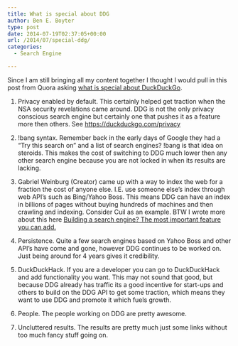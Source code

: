 ```yaml
---
title: What is special about DDG
author: Ben E. Boyter
type: post
date: 2014-07-19T02:37:05+00:00
url: /2014/07/special-ddg/
categories:
  - Search Engine

---
```

Since I am still bringing all my content together I thought I would pull in this post from Quora asking [what is special about DuckDuckGo][1].

1. Privacy enabled by default. This certainly helped get traction when the NSA security revelations came around. DDG is not the only privacy conscious search engine but certainly one that pushes it as a feature more then others. See https://duckduckgo.com/privacy

2. !bang syntax. Remember back in the early days of Google they had a &#8220;Try this search on&#8221; and a list of search engines? !bang is that idea on steroids. This makes the cost of switching to DDG much lower then any other search engine because you are not locked in when its results are lacking.

3. Gabriel Weinburg (Creator) came up with a way to index the web for a fraction the cost of anyone else. I.E. use someone else&#8217;s index through web API&#8217;s such as Bing/Yahoo Boss. This means DDG can have an index in billions of pages without buying hundreds of machines and then crawling and indexing. Consider Cuil as an example. BTW I wrote more about this here [Building a search engine? The most important feature you can add.][2]

4. Persistence. Quite a few search engines based on Yahoo Boss and other API&#8217;s have come and gone, however DDG continues to be worked on. Just being around for 4 years gives it credibility.

5. DuckDuckHack. If you are a developer you can go to DuckDuckHack and add functionality you want. This may not sound that good, but because DDG already has traffic its a good incentive for start-ups and others to build on the DDG API to get some traction, which means they want to use DDG and promote it which fuels growth.

6. People. The people working on DDG are pretty awesome.

7. Uncluttered results. The results are pretty much just some links without too much fancy stuff going on.

 [1]: https://www.quora.com/Search-Engines/What-is-so-special-about-DuckDuckGo
 [2]: http://www.boyter.org/2012/11/building-a-search-engine-the-most-important-feature-you-can-add/